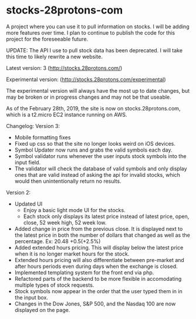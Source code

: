 # stocks-28protons-com
A project where you can use it to pull information on stocks. I will be adding more features over time. I plan to continue to publish the code for this project for the foreseeable future.

UPDATE: The API I use to pull stock data has been deprecated. I will take this time to likely rewrite a new website.

Latest version: 3 (http://stocks.28protons.com/)

Experimental version: (http://stocks.28protons.com/experimental)

The experimental version will always have the most up to date changes, but may be broken or in progress changes and may not be that useable.

As of the February 28th, 2019, the site is now on stocks.28protons.com, which is a t2.micro EC2 instance running on AWS.

Changelog:
Version 3:
- Mobile formatting fixes
- Fixed up css so that the site no longer looks weird on iOS devices.
- Symbol Updater now runs and grabs the valid symbols each day.
- Symbol validator runs whenever the user inputs stock symbols into the input field.
- The validator will check the database of valid symbols and only display ones that are valid instead of asking the api for invalid stocks, which would then unintentionally return no results.

Version 2:
- Updated UI
    - Enjoy a basic light mode UI for the stocks.
    - Each stock only displays its latest price instead of latest price, open, close, 52 week high, 52 week low.
- Added change in price from the previous close. It is displayed next to the latest price in both the number of dollars that changed as well as the percentage. Ex: 20.48 +0.5(+2.5%)
- Added extended hours pricing. This will display below the latest price when it is no longer market hours for the stock.
- Extended hours pricing will also differentiate between pre-market and after hours periods even during days when the exchange is closed.
- Implemented templating system for the front end via php.
- Refactored parts of the backend to be more flexible in accomodating multiple types of stock requests.
- Stock symbols now appear in the order that the user typed them in in the input box.
- Changes in the Dow Jones, S&P 500, and the Nasdaq 100 are now displayed on the page.
